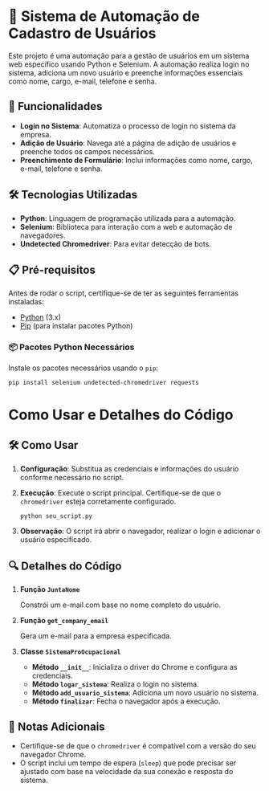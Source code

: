 # 📂 Sistema de Automação de Cadastro de Usuários

Este projeto é uma automação para a gestão de usuários em um sistema web específico usando Python e Selenium. A automação realiza login no sistema, adiciona um novo usuário e preenche informações essenciais como nome, cargo, e-mail, telefone e senha.

## 🚀 Funcionalidades

- **Login no Sistema**: Automatiza o processo de login no sistema da empresa.
- **Adição de Usuário**: Navega até a página de adição de usuários e preenche todos os campos necessários.
- **Preenchimento de Formulário**: Inclui informações como nome, cargo, e-mail, telefone e senha.

## 🛠️ Tecnologias Utilizadas

- **Python**: Linguagem de programação utilizada para a automação.
- **Selenium**: Biblioteca para interação com a web e automação de navegadores.
- **Undetected Chromedriver**: Para evitar detecção de bots.

## 📋 Pré-requisitos

Antes de rodar o script, certifique-se de ter as seguintes ferramentas instaladas:

- [Python](https://www.python.org/downloads/) (3.x)
- [Pip](https://pip.pypa.io/en/stable/installation/) (para instalar pacotes Python)

### 📦 Pacotes Python Necessários

Instale os pacotes necessários usando o `pip`:

```bash
pip install selenium undetected-chromedriver requests
```

# Como Usar e Detalhes do Código

## 🛠️ Como Usar

1. **Configuração**: Substitua as credenciais e informações do usuário conforme necessário no script.

2. **Execução**: Execute o script principal. Certifique-se de que o `chromedriver` esteja corretamente configurado.

    ```bash
    python seu_script.py
    ```

3. **Observação**: O script irá abrir o navegador, realizar o login e adicionar o usuário especificado.

## 🔍 Detalhes do Código

1. **Função `JuntaNome`**

   Constrói um e-mail com base no nome completo do usuário.

2. **Função `get_company_email`**

   Gera um e-mail para a empresa especificada.

3. **Classe `SistemaProOcupacional`**

   - **Método `__init__`**: Inicializa o driver do Chrome e configura as credenciais.
   - **Método `logar_sistema`**: Realiza o login no sistema.
   - **Método `add_usuario_sistema`**: Adiciona um novo usuário no sistema.
   - **Método `finalizar`**: Fecha o navegador após a execução.

## 📜 Notas Adicionais

- Certifique-se de que o `chromedriver` é compatível com a versão do seu navegador Chrome.
- O script inclui um tempo de espera (`sleep`) que pode precisar ser ajustado com base na velocidade da sua conexão e resposta do sistema.

